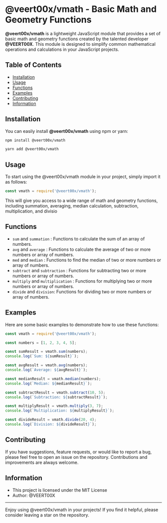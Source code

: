 # @veert00x/vmath - Basic Math and Geometry Functions

**@veert00x/vmath** is a lightweight JavaScript module that provides a set of basic math and geometry functions created by the talented developer **@VEERT00X**. This module is designed to simplify common mathematical operations and calculations in your JavaScript projects.

## Table of Contents

- [Installation](#installation)
- [Usage](#usage)
- [Functions](#functions)
- [Examples](#examples)
- [Contributing](#contributing)
- [Information](#information)

## Installation

You can easily install **@veert00x/vmath** using npm or yarn:

```bash
npm install @veert00x/vmath
```

```bash
yarn add @veert00x/vmath
```

## Usage

To start using the @veert00x/vmath module in your project, simply import it as follows:

```js
const vmath = require('@veert00x/vmath');
```
This will give you access to a wide range of math and geometry functions, including summation, averaging, median calculation, subtraction, multiplication, and divisio

## Functions

* `sum` and `summation` : Functions to calculate the sum of an array of numbers.
* `avg` and `average` : Functions to calculate the average of two or more numbers or array of numbers.
* `med` and `median` : Functions to find the median of two or more numbers or array of numbers.
* `subtract` and `subtraction` : Functions for subtracting two or more numbers or array of numbers.
* `multiply` and `multiplication` : Functions for multiplying two or more numbers or array of numbers.
* `divide` and `division`: Functions for dividing two or more numbers or array of numbers.

## Examples

Here are some basic examples to demonstrate how to use these functions:

```js
const vmath = require('@veert00x/vmath');

const numbers = [1, 2, 3, 4, 5];

const sumResult = vmath.sum(numbers);
console.log(`Sum: ${sumResult}`);

const avgResult = vmath.avg(numbers);
console.log(`Average: ${avgResult}`);

const medianResult = vmath.median(numbers);
console.log(`Median: ${medianResult}`);

const subtractResult = vmath.subtract(10, 5);
console.log(`Subtraction: ${subtractResult}`);

const multiplyResult = vmath.multiply(3, 7);
console.log(`Multiplication: ${multiplyResult}`);

const divideResult = vmath.divide(20, 4);
console.log(`Division: ${divideResult}`);
```

## Contributing

If you have suggestions, feature requests, or would like to report a bug, please feel free to open an issue on the repository. Contributions and improvements are always welcome.

## Information

* This project is licensed under the MIT License
* Author: @VEERT00X

---

Enjoy using @veert00x/vmath in your projects! If you find it helpful, please consider leaving a star on the repository.
